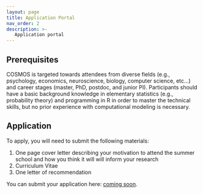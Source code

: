 ```yaml
---
layout: page
title: Application Portal
nav_order: 2
description: >-
   Application portal
---
```



## Prerequisites
COSMOS is targeted towards attendees from diverse fields (e.g., psychology, economics, neuroscience, biology, computer science, etc…) and career stages (master, PhD, postdoc, and junior PI). 
Participants should have a basic background knowledge in elementary statistics (e.g., probability theory) and programming in R in order to master the technical skills, but no prior experience with computational modeling is necessary.


## Application
To apply, you will need to submit the following materials:
1. One page cover letter describing your motivation to attend the summer school and how you think it will will inform your research
1. Curriculum Vitae
1. One letter of recommendation


You can submit your application here: [coming soon](#).

